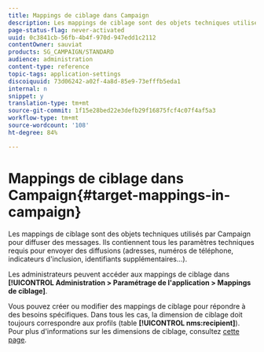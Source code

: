 ```yaml
---
title: Mappings de ciblage dans Campaign
description: Les mappings de ciblage sont des objets techniques utilisés par Campaign pour diffuser des messages. Ils contiennent tous les paramètres techniques nécessaires pour envoyer des diffusions.
page-status-flag: never-activated
uuid: 0c3841cb-56fb-4b4f-970d-947edd1c2112
contentOwner: sauviat
products: SG_CAMPAIGN/STANDARD
audience: administration
content-type: reference
topic-tags: application-settings
discoiquuid: 73d06242-a02f-4a8d-85e9-73efffb5eda1
internal: n
snippet: y
translation-type: tm+mt
source-git-commit: 1f15e28bed22e3defb29f16875fcf4c07f4af5a3
workflow-type: tm+mt
source-wordcount: '108'
ht-degree: 84%

---
```



# Mappings de ciblage dans Campaign{#target-mappings-in-campaign}

Les mappings de ciblage sont des objets techniques utilisés par Campaign pour diffuser des messages. Ils contiennent tous les paramètres techniques requis pour envoyer des diffusions (adresses, numéros de téléphone, indicateurs d&#39;inclusion, identifiants supplémentaires...).

Les administrateurs peuvent accéder aux mappings de ciblage dans **[!UICONTROL Administration > Paramétrage de l&#39;application > Mappings de ciblage]**.

Vous pouvez créer ou modifier des mappings de ciblage pour répondre à des besoins spécifiques. Dans tous les cas, la dimension de ciblage doit toujours correspondre aux profils (table **[!UICONTROL nms:recipient]**). Pour plus d&#39;informations sur les dimensions de ciblage, consultez [cette page](../../automating/using/query.md#targeting-dimensions-and-resources).
